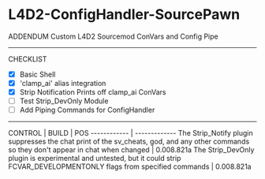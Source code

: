 # L4D2-ConfigHandler-SourcePawn
ADDENDUM
Custom L4D2 Sourcemod ConVars and Config Pipe
***
CHECKLIST
- [x] Basic Shell
- [x] 'clamp_ai' alias integration
- [x] Strip Notification Prints off clamp_ai ConVars
- [ ] Test Strip_DevOnly Module
- [ ] Add Piping Commands for ConfigHandler

***

CONTROL | BUILD | POS
------------ | -------------
The Strip_Notify plugin suppresses the chat print of the sv_cheats, god, and any other commands so they don't appear in chat when changed | 0.008.821a
The Strip_DevOnly plugin is experimental and untested, but it could strip FCVAR_DEVELOPMENTONLY flags from specified commands | 0.008.821a
